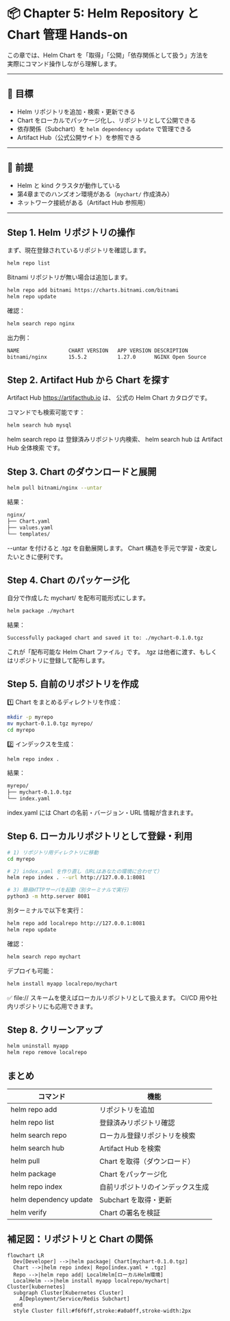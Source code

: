 # 📦 Chapter 5: Helm Repository と Chart 管理 Hands-on

この章では、Helm Chart を「取得」「公開」「依存関係として扱う」方法を  
実際にコマンド操作しながら理解します。

---

## 🎯 目標
- Helm リポジトリを追加・検索・更新できる  
- Chart をローカルでパッケージ化し、リポジトリとして公開できる  
- 依存関係（Subchart）を `helm dependency update` で管理できる  
- Artifact Hub（公式公開サイト）を参照できる  

---

## 🧩 前提
- Helm と kind クラスタが動作している  
- 第4章までのハンズオン環境がある（`mychart/` 作成済み）  
- ネットワーク接続がある（Artifact Hub 参照用）

---

## Step 1. Helm リポジトリの操作

まず、現在登録されているリポジトリを確認します。

```bash
helm repo list
```

Bitnami リポジトリが無い場合は追加します。
```bash
helm repo add bitnami https://charts.bitnami.com/bitnami
helm repo update
```

確認：
```bash
helm search repo nginx
```

出力例：
```bash
NAME               	CHART VERSION	APP VERSION	DESCRIPTION
bitnami/nginx      	15.5.2       	1.27.0     	NGINX Open Source
```

## Step 2. Artifact Hub から Chart を探す
Artifact Hub https://artifacthub.io は、
公式の Helm Chart カタログです。

コマンドでも検索可能です：
```bash
helm search hub mysql
```

helm search repo は 登録済みリポジトリ内検索、
helm search hub は Artifact Hub 全体検索 です。

## Step 3. Chart のダウンロードと展開
```bash
helm pull bitnami/nginx --untar
```

結果：
```bash
nginx/
├── Chart.yaml
├── values.yaml
└── templates/
```

--untar を付けると .tgz を自動展開します。
Chart 構造を手元で学習・改変したいときに便利です。

## Step 4. Chart のパッケージ化
自分で作成した mychart/ を配布可能形式にします。
```bash
helm package ./mychart
```

結果：
```bash
Successfully packaged chart and saved it to: ./mychart-0.1.0.tgz
```
これが「配布可能な Helm Chart ファイル」です。
.tgz は他者に渡す、もしくはリポジトリに登録して配布します。

## Step 5. 自前のリポジトリを作成
1️⃣ Chart をまとめるディレクトリを作成：
```bash
mkdir -p myrepo
mv mychart-0.1.0.tgz myrepo/
cd myrepo
```

2️⃣ インデックスを生成：
```bash
helm repo index .
```

結果：
```bash
myrepo/
├── mychart-0.1.0.tgz
└── index.yaml
```
index.yaml には Chart の名前・バージョン・URL 情報が含まれます。

## Step 6. ローカルリポジトリとして登録・利用
```bash
# 1) リポジトリ用ディレクトリに移動
cd myrepo

# 2) index.yaml を作り直し（URLはあなたの環境に合わせて）
helm repo index . --url http://127.0.0.1:8081

# 3) 簡易HTTPサーバを起動（別ターミナルで実行）
python3 -m http.server 8081
```
別ターミナルで以下を実行：
```bash
helm repo add localrepo http://127.0.0.1:8081
helm repo update
```

確認：
```bash
helm search repo mychart
```

デプロイも可能：
```bash
helm install myapp localrepo/mychart
```
✅ file:// スキームを使えばローカルリポジトリとして扱えます。
CI/CD 用や社内リポジトリにも応用できます。

## Step 8. クリーンアップ
```bash
helm uninstall myapp
helm repo remove localrepo
```

## まとめ
| コマンド               | 機能                             |
| ---------------------- | -------------------------------- |
| helm repo add          | リポジトリを追加                 |
| helm repo list         | 登録済みリポジトリ確認           |
| helm search repo       | ローカル登録リポジトリを検索     |
| helm search hub        | Artifact Hub を検索              |
| helm pull              | Chart を取得（ダウンロード）     |
| helm package           | Chart をパッケージ化             |
| helm repo index        | 自前リポジトリのインデックス生成 |
| helm dependency update | Subchart を取得・更新            |
| helm verify            | Chart の署名を検証 |

## 補足図：リポジトリと Chart の関係
```mermaid
flowchart LR
  Dev[Developer] -->|helm package| Chart[mychart-0.1.0.tgz]
  Chart -->|helm repo index| Repo[index.yaml + .tgz]
  Repo -->|helm repo add| LocalHelm[ローカルHelm環境]
  LocalHelm -->|helm install myapp localrepo/mychart| Cluster[kubernetes]
  subgraph Cluster[Kubernetes Cluster]
    A[Deployment/Service/Redis Subchart]
  end
  style Cluster fill:#f6f6ff,stroke:#a0a0ff,stroke-width:2px
```